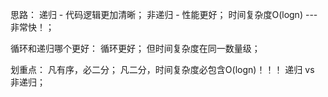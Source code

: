 思路：
    递归 - 代码逻辑更加清晰；
    非递归 - 性能更好；
    时间复杂度O(logn) --- 非常快！；


循环和递归哪个更好：
    循环更好；
    但时间复杂度在同一数量级；

划重点：
    凡有序，必二分；
    凡二分，时间复杂度必包含O(logn)！！！
    递归 vs 非递归；
